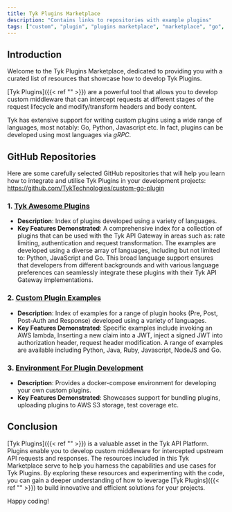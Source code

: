 ```yaml
---
title: Tyk Plugins Marketplace
description: "Contains links to repositories with example plugins"
tags: ["custom", "plugin", "plugins marketplace", "marketplace", "go", "goplugins",  "go plugin", "tyk go plugin", "golang plugin", "Python", "Javascript", "JVMS"]
---
```


## Introduction

Welcome to the Tyk Plugins Marketplace, dedicated to providing you with a curated list of resources that showcase how to develop Tyk Plugins. 

[Tyk Plugins]({{< ref "" >}}) are a powerful tool that allows you to develop custom middleware that can intercept requests at different stages of the request lifecycle and modify/transform headers and body content.

Tyk has extensive support for writing custom plugins using a wide range of languages, most notably: Go, Python, Javascript etc. In fact, plugins can be developed using most languages via *gRPC*.

## GitHub Repositories

Here are some carefully selected GitHub repositories that will help you learn how to integrate and utilise Tyk Plugins in your development projects:
https://github.com/TykTechnologies/custom-go-plugin

### 1. [Tyk Awesome Plugins](https://github.com/TykTechnologies/tyk-awesome-plugins)
- **Description**: Index of plugins developed using a variety of languages.
- **Key Features Demonstrated**: A comprehensive index for a collection of plugins that can be used with the Tyk API Gateway in areas such as: rate limiting, authentication and request transformation. The examples are developed using a diverse array of languages, including but not limited to: Python, JavaScript and Go. This broad language support ensures that developers from different backgrounds and with various language preferences can seamlessly integrate these plugins with their Tyk API Gateway implementations.

### 2. [Custom Plugin Examples](https://github.com/TykTechnologies/custom-plugin-examples/tree/master)
- **Description**: Index of examples for a range of plugin hooks (Pre, Post, Post-Auth and Response) developed using a variety of languages.
- **Key Features Demonstrated**: Specific examples include invoking an AWS lambda, Inserting a new claim into a JWT, inject a signed JWT into authorization header, request header modification. A range of examples are available including Python, Java, Ruby, Javascript, NodeJS and Go.

### 3. [Environment For Plugin Development](https://github.com/TykTechnologies/custom-go-plugin)
- **Description**: Provides a docker-compose environment for developing your own custom plugins.
- **Key Features Demonstrated**: Showcases support for bundling plugins, uploading plugins to AWS S3 storage, test coverage etc.

## Conclusion

[Tyk Plugins]({{< ref "" >}}) is a valuable asset in the Tyk API Platform. Plugins enable you to develop custom middleware for intercepted upstream API requests and responses. The resources included in this Tyk Marketplace serve to help you harness the capabilities and use cases for Tyk Plugins. By exploring these resources and experimenting with the code, you can gain a deeper understanding of how to leverage [Tyk Plugins]({{< ref "" >}}) to build innovative and efficient solutions for your projects.

Happy coding!


